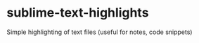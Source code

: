sublime-text-highlights
=======================

Simple highlighting of text files (useful for notes, code snippets)
